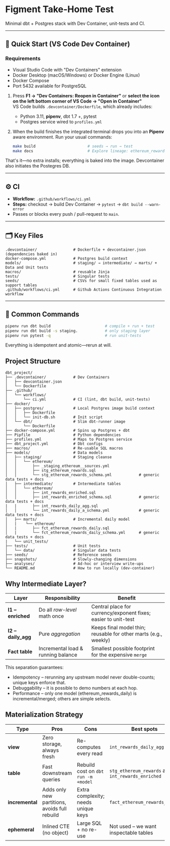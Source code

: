 # Figment Take-Home Test

Minimal dbt + Postgres stack with Dev Container, unit-tests and CI.

---

## 🚀 Quick Start (VS Code Dev Container)

### Requirements
- Visual Studio Code with "Dev Containers" extension
- Docker Desktop (macOS/Windows) or Docker Engine (Linux)
- Docker Compose
- Port 5432 available for PostgreSQL

1. Press **F1 → "Dev Containers: Reopen in Container"** or **select the icon on the left bottom corner of VS Code → "Open in Container"**  
   VS Code builds `.devcontainer/Dockerfile`, which already includes:

   * Python 3.11, **pipenv**, dbt 1.7 +, pytest
   * Postgres service wired to `profiles.yml`

2. When the build finishes the integrated terminal drops you into an
   **Pipenv** aware environment.
   Run your usual commands:

   ```bash
   make build                       # seeds → run → test
   make docs                        # Explore lineage: ethereum_rewards_raw ➜ stg_* ➜ int_* ➜ fct_*.

   ```

That's it—no extra installs; everything is baked into the image.
Devcontainer also initiates the Postegres DB.

---

## ⚙️ CI

* **Workflow:** `.github/workflows/ci.yml`
* **Steps:** checkout → build Dev Container → `pytest` → `dbt build --warn-error`
* Passes or blocks every push / pull-request to `main`.

---

## 🗂️ Key Files

```
.devcontainer/                # Dockerfile + devcontainer.json (dependencies baked in)
docker-compose.yml            # Postgres build context
models/                       # staging/ → intermediate/ → marts/ + Data and Unit tests
macros/                       # reusable Jinja 
tests/                        # Singular tests
seeds/                        # CSVs for small fixed tables used as support tables
.github/workflows/ci.yml      # Github Actions Continuous Integration workflow
```

---

## 🔧 Common Commands

```bash
pipenv run dbt build                        # compile + run + test
pipenv run dbt build -s staging.            # only staging layer
pipenv run pytest -q                        # run unit-tests
```

Everything is idempotent and atomic—rerun at will.

## Project Structure
```
dbt_project/                
├── .devcontainer/            # Dev Containers
│   ├── devcontainer.json
│   └── Dockerfile
├── .github/
│   └── workflows/            
│       └── ci.yml            # CI (lint, dbt build, unit-tests)
├── docker/
│   ├── postgres/             # Local Postgres image build context
│   │   ├── Dockerfile
│   │   └── init-db.sh        # Init script
│   └── dbt/                  # Slim dbt-runner image
│       └── Dockerfile
├── docker-compose.yml        # Spins up Postgres + dbt
├── Pipfile                   # Python dependencies
├── profiles.yml              # Maps to Postgres service
├── dbt_project.yml           # Dbt configs
├── macros/                   # Re-usable SQL macros
├── models/                   # Data models
│   ├── staging/              # Staging cleanse
│   │   └── ethereum/
│   │       ├── _staging_ethereum__sources.yml
│   │       ├── stg_ethereum_rewards.sql
│   │       └── stg_ethereum_rewards_schema.yml            # generic data tests + docs
│   ├── intermediate/         # Intermediate tables
│   │   └── ethereum/
│   │       ├── int_rewards_enriched.sql
│   │       ├── int_rewards_enriched_schema.sql            # generic data tests + docs
|   |       ├── int_rewards_daily_agg.sql
│   │       └── int_rewards_daily_a_schema.yml             # generic data tests + docs
│   ├── marts/                # Incremental daily model
│   |    └── ethereum/
│   |       ├── fct_ethereum_rewards_daily.sql
│   |       └── fct_ethereum_rewards_daily_schema.yml      # generic data tests + docs
|   └── unit_tests/  
├── tests/                    # Unit tests
│   └── data/                 # Singular data tests
├── seeds/                    # Reference seeds
├── snapshots/                # Slowly-changing dimensions
├── analyses/                 # Ad-hoc or interview write-ups
└── README.md                 # How to run locally (dev-container)
```

## Why Intermediate Layer?

| Layer               | Responsibility                     | Benefit                                                         |
| ------------------- | ---------------------------------- | --------------------------------------------------------------- |
| **I1 – enriched**   | Do all *row-level* math once       | Central place for currency/exponent fixes; easier to unit-test  |
| **I2 – daily_agg**  | Pure *aggregation*                 | Keeps final model thin; reusable for other marts (e.g., weekly) |
| **Fact table**      | Incremental load & running balance | Smallest possible footprint for the expensive `merge`           |

This separation guarantees:

- Idempotency – rerunning any upstream model never double-counts; unique keys enforce that.
- Debuggability – it is possible  to demo numbers at each hop.
- Performance – only one model (ethereum_rewards_daily) is incremental/merged; others are simple selects.

## Materialization Strategy

| Type            | Pros                                          | Cons                                | Best spots                            |
| --------------- | --------------------------------------------- | ----------------------------------- | ------------------------------------- |
| **view**        | Zero storage, always fresh                    | Re-computes every read              | `int_rewards_daily_agg`               |
| **table**       | Fast downstream queries                       | Rebuild cost on `dbt run -m +model` | `stg_ethereum_rewards` and `int_rewards_enriched`                |
| **incremental** | Adds only new partitions, avoids full rebuild | Extra complexity; needs unique keys | `fact_ethereum_rewards_daily`         |
| **ephemeral**   | Inlined CTE (no object)                       | Large SQL + no re-use               | Not used – we want inspectable tables |
